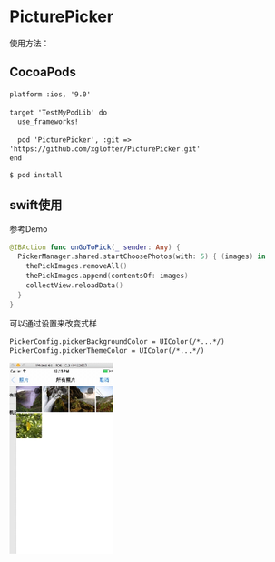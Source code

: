 # PicturePicker

使用方法：

## CocoaPods

```
platform :ios, '9.0'

target 'TestMyPodLib' do
  use_frameworks!

  pod 'PicturePicker', :git => 'https://github.com/xglofter/PicturePicker.git'
end
```

    $ pod install

## swift使用

参考Demo

```swift
@IBAction func onGoToPick(_ sender: Any) {
  PickerManager.shared.startChoosePhotos(with: 5) { (images) in
    thePickImages.removeAll()
    thePickImages.append(contentsOf: images)
    collectView.reloadData()
  }
}
```

可以通过设置来改变式样

```
PickerConfig.pickerBackgroundColor = UIColor(/*...*/)
PickerConfig.pickerThemeColor = UIColor(/*...*/)
```

![展示效果](./screenshot.gif)


